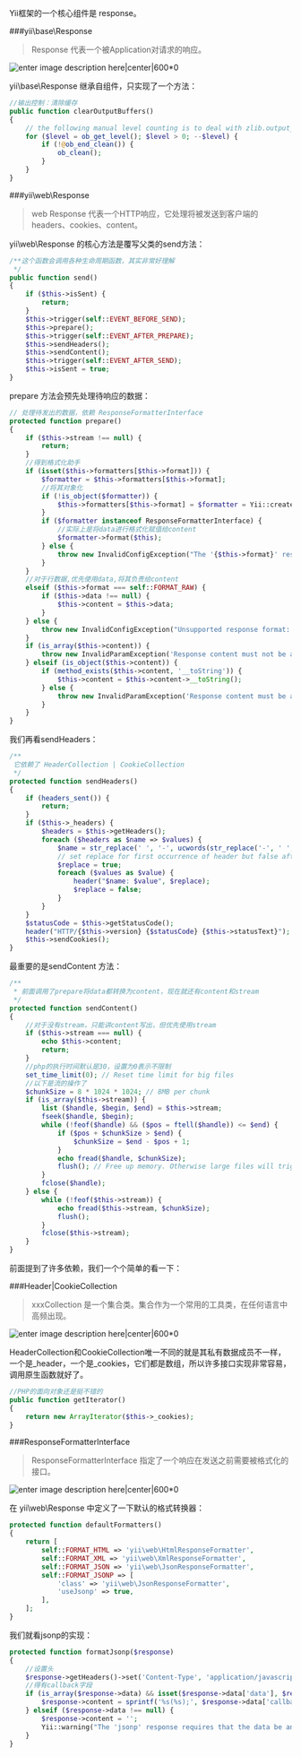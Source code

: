 <!--
author: 刘青
date: 2016-06-27
title: 组件之Response
tags: Yii-Response
category: php/yii2
status: publish
summary: 
-->

Yii框架的一个核心组件是 response。 

###yii\base\Response
> Response 代表一个被Application对请求的响应。


![enter image description here|center|600*0](http://7nliuximu.liuximu.com/yii2_class_response.jpg)

yii\base\Response 继承自组件，只实现了一个方法：
```php
//输出控制：清除缓存
public function clearOutputBuffers()
{
    // the following manual level counting is to deal with zlib.output_compression set to On
    for ($level = ob_get_level(); $level > 0; --$level) {
        if (!@ob_end_clean()) {
            ob_clean();
        }
    }
}
```
###yii\web\Response
> web Response 代表一个HTTP响应，它处理将被发送到客户端的 headers、cookies、content。

yii\web\Response 的核心方法是覆写父类的send方法：
```php
/**这个函数会调用各种生命周期函数，其实非常好理解
 */
public function send()
{
    if ($this->isSent) {
        return;
    }
    $this->trigger(self::EVENT_BEFORE_SEND);
    $this->prepare();
    $this->trigger(self::EVENT_AFTER_PREPARE);
    $this->sendHeaders();
    $this->sendContent();
    $this->trigger(self::EVENT_AFTER_SEND);
    $this->isSent = true;
}
```

prepare 方法会预先处理待响应的数据：
```php
// 处理待发出的数据，依赖 ResponseFormatterInterface
protected function prepare()
{
    if ($this->stream !== null) {
        return;
    }
    //得到格式化助手
    if (isset($this->formatters[$this->format])) {
        $formatter = $this->formatters[$this->format];
        //将其对象化
        if (!is_object($formatter)) {
            $this->formatters[$this->format] = $formatter = Yii::createObject($formatter);
        }
        if ($formatter instanceof ResponseFormatterInterface) {
            //实际上是将data进行格式化赋值给content
            $formatter->format($this);
        } else {
            throw new InvalidConfigException("The '{$this->format}' response formatter is invalid. It must implement the ResponseFormatterInterface.");
        }
    }
    //对于行数据,优先使用data,将其负责给content
    elseif ($this->format === self::FORMAT_RAW) {
        if ($this->data !== null) {
            $this->content = $this->data;
        }
    } else {
        throw new InvalidConfigException("Unsupported response format: {$this->format}");
    }
    if (is_array($this->content)) {
        throw new InvalidParamException('Response content must not be an array.');
    } elseif (is_object($this->content)) {
        if (method_exists($this->content, '__toString')) {
            $this->content = $this->content->__toString();
        } else {
            throw new InvalidParamException('Response content must be a string or an object implementing __toString().');
        }
    }
}
```

我们再看sendHeaders：
```php
/**
 它依赖了 HeaderCollection | CookieCollection
 */
protected function sendHeaders()
{
    if (headers_sent()) {
        return;
    }
    if ($this->_headers) {
        $headers = $this->getHeaders();
        foreach ($headers as $name => $values) {
            $name = str_replace(' ', '-', ucwords(str_replace('-', ' ', $name)));
            // set replace for first occurrence of header but false afterwards to allow multiple
            $replace = true;
            foreach ($values as $value) {
                header("$name: $value", $replace);
                $replace = false;
            }
        }
    }
    $statusCode = $this->getStatusCode();
    header("HTTP/{$this->version} {$statusCode} {$this->statusText}");
    $this->sendCookies();
}
```

最重要的是sendContent 方法：
```php
/**
 * 前面调用了prepare将data都转换为content，现在就还有content和stream
 */
protected function sendContent()
{
	//对于没有stream，只能讲content写出，但优先使用stream
    if ($this->stream === null) {
        echo $this->content;
        return;
    }
    //php的执行时间默认是30，设置为0表示不限制
    set_time_limit(0); // Reset time limit for big files
    //以下是流的操作了
    $chunkSize = 8 * 1024 * 1024; // 8MB per chunk
    if (is_array($this->stream)) {
        list ($handle, $begin, $end) = $this->stream;
        fseek($handle, $begin);
        while (!feof($handle) && ($pos = ftell($handle)) <= $end) {
            if ($pos + $chunkSize > $end) {
                $chunkSize = $end - $pos + 1;
            }
            echo fread($handle, $chunkSize);
            flush(); // Free up memory. Otherwise large files will trigger PHP's memory limit.
        }
        fclose($handle);
    } else {
        while (!feof($this->stream)) {
            echo fread($this->stream, $chunkSize);
            flush();
        }
        fclose($this->stream);
    }
}
```

前面提到了许多依赖，我们一个个简单的看一下：

###Header|CookieCollection
> xxxCollection 是一个集合类。集合作为一个常用的工具类，在任何语言中高频出现。

![enter image description here|center|600*0](http://7nliuximu.liuximu.com/yii2_class_xxCollection.jpg)

HeaderCollection和CookieCollection唯一不同的就是其私有数据成员不一样，一个是_header，一个是_cookies，它们都是数组，所以许多接口实现非常容易，调用原生函数就好了。

```php
//PHP的面向对象还是挺不错的
public function getIterator()
{
    return new ArrayIterator($this->_cookies);
}
```

###ResponseFormatterInterface
> ResponseFormatterInterface 指定了一个响应在发送之前需要被格式化的接口。


![enter image description here|center|600*0](http://7nliuximu.liuximu.com/yii2_class_ResponseFormatterInterface.jpg)

在 yii\web\Response 中定义了一下默认的格式转换器：
```php
protected function defaultFormatters()
{
    return [
        self::FORMAT_HTML => 'yii\web\HtmlResponseFormatter',
        self::FORMAT_XML => 'yii\web\XmlResponseFormatter',
        self::FORMAT_JSON => 'yii\web\JsonResponseFormatter',
        self::FORMAT_JSONP => [
            'class' => 'yii\web\JsonResponseFormatter',
            'useJsonp' => true,
        ],
    ];
}
```

我们就看jsonp的实现：
```php
protected function formatJsonp($response)
{
	//设置头
    $response->getHeaders()->set('Content-Type', 'application/javascript; charset=UTF-8');
    //得有callback字段
    if (is_array($response->data) && isset($response->data['data'], $response->data['callback'])) {
        $response->content = sprintf('%s(%s);', $response->data['callback'], Json::htmlEncode($response->data['data']));
    } elseif ($response->data !== null) {
        $response->content = '';
        Yii::warning("The 'jsonp' response requires that the data be an array consisting of both 'data' and 'callback' elements.", __METHOD__);
    }
}
```
